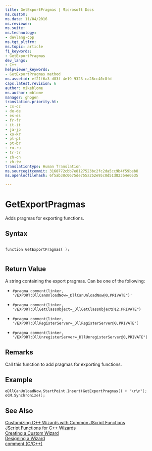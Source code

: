 ```yaml
---
title: GetExportPragmas | Microsoft Docs
ms.custom: 
ms.date: 11/04/2016
ms.reviewer: 
ms.suite: 
ms.technology:
- devlang-cpp
ms.tgt_pltfrm: 
ms.topic: article
f1_keywords:
- GetExportPragmas
dev_langs:
- C++
helpviewer_keywords:
- GetExportPragmas method
ms.assetid: ef21f6a3-d83f-4e19-9323-ca28cc40c8fd
caps.latest.revision: 6
author: mikeblome
ms.author: mblome
manager: ghogen
translation.priority.ht:
- cs-cz
- de-de
- es-es
- fr-fr
- it-it
- ja-jp
- ko-kr
- pl-pl
- pt-br
- ru-ru
- tr-tr
- zh-cn
- zh-tw
translationtype: Human Translation
ms.sourcegitcommit: 3168772cbb7e8127523bc2fc2da5cc9b4f59beb8
ms.openlocfilehash: 6f5ab38c0675de755a252e95c0d51d823b4e0535

---
```

# GetExportPragmas
Adds pragmas for exporting functions.  
  
## Syntax  
  
```  
  
function GetExportPragmas( );  
  
```  
  
## Return Value  
 A string containing the export pragmas. Can be one of the following:  
  
-   `#pragma comment(linker, "/EXPORT:DllCanUnloadNow=_DllCanUnloadNow@0,PRIVATE")'`  
  
-   `#pragma comment(linker, "/EXPORT:DllGetClassObject=_DllGetClassObject@12,PRIVATE")`  
  
-   `#pragma comment(linker, "/EXPORT:DllRegisterServer=_DllRegisterServer@0,PRIVATE")`  
  
-   `#pragma comment(linker, "/EXPORT:DllUnregisterServer=_DllUnregisterServer@0,PRIVATE")`  
  
## Remarks  
 Call this function to add pragmas for exporting functions.  
  
## Example  
  
```  
oDllCanUnloadNow.StartPoint.Insert(GetExportPragmas() + "\r\n");  
oCM.Synchronize();  
```  
  
## See Also  
 [Customizing C++ Wizards with Common JScript Functions](../ide/customizing-cpp-wizards-with-common-jscript-functions.md)   
 [JScript Functions for C++ Wizards](../ide/jscript-functions-for-cpp-wizards.md)   
 [Creating a Custom Wizard](../ide/creating-a-custom-wizard.md)   
 [Designing a Wizard](../ide/designing-a-wizard.md)   
 [comment (C/C++)](../preprocessor/comment-c-cpp.md)


<!--HONumber=Jan17_HO2-->


